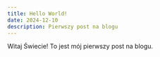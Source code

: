 ```yaml
---
title: Hello World!
date: 2024-12-10
description: Pierwszy post na blogu
---
```


Witaj Świecie! To jest mój pierwszy post na blogu.
